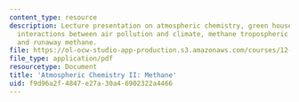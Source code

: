 ```yaml
---
content_type: resource
description: Lecture presentation on atmospheric chemistry, green house gases, methane,
  interactions between air pollution and climate, methane tropospheric chemistry,
  and runaway methane.
file: https://ol-ocw-studio-app-production.s3.amazonaws.com/courses/12-842-climate-physics-and-chemistry-fall-2008/f9d96a2f4847e27a30a46902322a4466_part5_lec2.pdf
file_type: application/pdf
resourcetype: Document
title: 'Atmospheric Chemistry II: Methane'
uid: f9d96a2f-4847-e27a-30a4-6902322a4466
---
```

